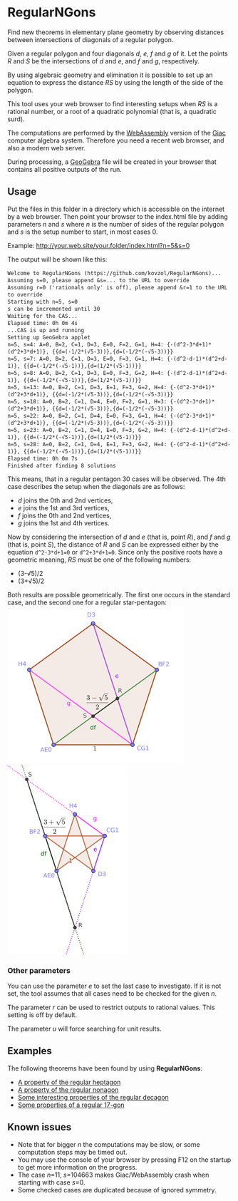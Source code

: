 # RegularNGons

Find new theorems in elementary plane geometry by observing distances
between intersections of diagonals of a regular polygon.

Given a regular polygon and four diagonals _d_, _e_, _f_ and _g_ of it.
Let the points _R_ and _S_ be the intersections of _d_ and _e_, and _f_ and _g_,
respectively.

By using algebraic geometry and elimination it is possible to
set up an equation to express the distance _RS_ by using the
length of the side of the polygon.

This tool uses your web browser to find interesting setups
when _RS_ is a rational number, or a root of a quadratic
polynomial (that is, a quadratic surd).

The computations are performed by the 
[WebAssembly](http://webassembly.org/) version of the 
[Giac](https://www-fourier.ujf-grenoble.fr/~parisse/giac.html)
computer algebra system. Therefore you need a recent web browser,
and also a modern web server.

During processing, a [GeoGebra](http://www.geogebra.org)
file will be created in your browser
that contains all positive outputs of the run. 

## Usage

Put the files in this folder in a directory which is accessible on
the internet by a web browser. Then point your browser to
the index.html file by adding parameters _n_ and _s_ where _n_
is the number of sides of the regular polygon and _s_ is the
setup number to start, in most cases 0.

Example: http://your.web.site/your.folder/index.html?n=5&s=0

The output will be shown like this:
```
Welcome to RegularNGons (https://github.com/kovzol/RegularNGons)...
Assuming s=0, please append &s=... to the URL to override
Assuming r=0 ('rationals only' is off), please append &r=1 to the URL to override
Starting with n=5, s=0
s can be incremented until 30
Waiting for the CAS...
Elapsed time: 0h 0m 4s
...CAS is up and running
Setting up GeoGebra applet
n=5, s=4: A=0, B=2, C=1, D=3, E=0, F=2, G=1, H=4: {-(d^2-3*d+1)*(d^2+3*d+1)}, {{d=(-1/2*(√5-3))},{d=(-1/2*(-√5-3))}}
n=5, s=7: A=0, B=2, C=1, D=3, E=0, F=3, G=1, H=4: {-(d^2-d-1)*(d^2+d-1)}, {{d=(-1/2*(-√5-1))},{d=(1/2*(√5-1))}}
n=5, s=8: A=0, B=2, C=1, D=3, E=0, F=3, G=2, H=4: {-(d^2-d-1)*(d^2+d-1)}, {{d=(-1/2*(-√5-1))},{d=(1/2*(√5-1))}}
n=5, s=13: A=0, B=2, C=1, D=3, E=1, F=3, G=2, H=4: {-(d^2-3*d+1)*(d^2+3*d+1)}, {{d=(-1/2*(√5-3))},{d=(-1/2*(-√5-3))}}
n=5, s=18: A=0, B=2, C=1, D=4, E=0, F=2, G=1, H=3: {-(d^2-3*d+1)*(d^2+3*d+1)}, {{d=(-1/2*(√5-3))},{d=(-1/2*(-√5-3))}}
n=5, s=22: A=0, B=2, C=1, D=4, E=0, F=3, G=1, H=4: {-(d^2-3*d+1)*(d^2+3*d+1)}, {{d=(-1/2*(√5-3))},{d=(-1/2*(-√5-3))}}
n=5, s=23: A=0, B=2, C=1, D=4, E=0, F=3, G=2, H=4: {-(d^2-d-1)*(d^2+d-1)}, {{d=(-1/2*(-√5-1))},{d=(1/2*(√5-1))}}
n=5, s=28: A=0, B=2, C=1, D=4, E=1, F=3, G=2, H=4: {-(d^2-d-1)*(d^2+d-1)}, {{d=(-1/2*(-√5-1))},{d=(1/2*(√5-1))}}
Elapsed time: 0h 0m 7s
Finished after finding 8 solutions
```
This means, that in a regular pentagon 30 cases will be observed.
The 4th case describes the setup when the diagonals are as follows:
  * _d_ joins the 0th and 2nd vertices,
  * _e_ joins the 1st and 3rd vertices,
  * _f_ joins the 0th and 2nd vertices,
  * _g_ joins the 1st and 4th vertices.

Now by considering the intersection of _d_ and _e_ (that is, point _R_), and _f_ and _g_
(that is, point _S_), the distance of _R_ and _S_ can be expressed either by
the equation `d^2-3*d+1=0` or `d^2+3*d+1=0`. Since only the positive
roots have a geometric meaning, _RS_ must be one of the following numbers:
  * (3-√5)/2
  * (3+√5)/2

Both results are possible geometrically. The first one
occurs in the standard case, and the second one for a regular star-pentagon:
![a regular pentagon](/fig/pentagon-small.png?raw=true "A regular pentagon")
![a regular star-pentagon](/fig/star-pentagon-small.png?raw=true "A regular star-pentagon")

### Other parameters

You can use the parameter _e_ to set the last case to
investigate. If it is not set, the tool assumes that
all cases need to be checked for the given _n_.

The parameter _r_ can be used to restrict outputs to rational
values. This setting is off by default.

The parameter _u_ will force searching for unit results.  

## Examples

The following theorems have been found by using **RegularNGons**:
  * [A property of the regular heptagon](https://www.geogebra.org/m/trpuKnDs)   
  * [A property of the regular nonagon](https://www.geogebra.org/m/xByk6ESM)
  * [Some interesting properties of the regular decagon](https://www.geogebra.org/m/WRpmrAmH)
  * [Some properties of a regular 17-gon](https://www.geogebra.org/m/V6Zdjzza)

## Known issues

  * Note that for bigger _n_ the computations may be slow, or some computation steps may be timed out.
  * You may use the console of your browser by pressing F12 on the startup to get more information on the progress.
  * The case _n_=11, _s_=104663 makes Giac/WebAssembly crash when starting with case _s_=0.
  * Some checked cases are duplicated because of ignored symmetry.

